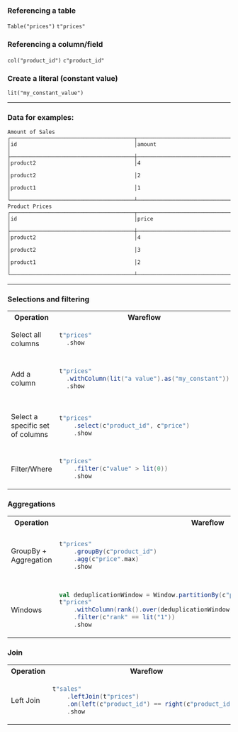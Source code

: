 
### Referencing a table
`Table("prices")` 
`t"prices"`


### Referencing a column/field
`col("product_id")`
`c"product_id"`


### Create a literal (constant value)
`lit("my_constant_value")`

---

### Data for examples:

```
Amount of Sales
┌───────────────────────────────────────┬──────────────────────────────────────┐
│id                                     │amount                                │
├───────────────────────────────────────┼──────────────────────────────────────┤
│product2                               │4                                     │
│product2                               │2                                     │
│product1                               │1                                     │
└───────────────────────────────────────┴──────────────────────────────────────┘
Product Prices
┌───────────────────────────────────────┬──────────────────────────────────────┐
│id                                     │price                                 │
├───────────────────────────────────────┼──────────────────────────────────────┤
│product2                               │4                                     │
│product2                               │3                                     │
│product1                               │2                                     │
└───────────────────────────────────────┴──────────────────────────────────────┘
```
---

### Selections and filtering

<table>
<tr>
<th>Operation</th>
<th>Wareflow</th>
<th>SQL</th>
</tr>
<tr>
<td>Select all columns</td>
<td>

```scala
t"prices"
  .show
```

</td>
<td>

```sql
SELECT * FROM prices
```

</td>
</tr>
<tr>
<td>Add a column</td>
<td>

```scala
t"prices"
  .withColumn(lit("a value").as("my_constant"))
  .show
```

</td>
<td>

```sql
SELECT
    *,
    'a value' as my_constant
FROM prices
```

</td>
</tr>
<tr>
<td>Select a specific set of columns</td>
<td>

```scala
t"prices"
    .select(c"product_id", c"price")
    .show
```

</td>
<td>

```sql
SELECT
    product_id,
    price
FROM prices
```

</td>
</tr>
<tr>
<td>Filter/Where</td>
<td>

```scala
t"prices"
    .filter(c"value" > lit(0))
    .show
```

</td>
<td>

```sql
SELECT *
FROM prices
WHERE value > 0
```

</td>
</tr>
</table>

### Aggregations

<table>
<tr>
<th>Operation</th>
<th>Wareflow</th>
<th>SQL</th>
</tr>
<tr>
<td>GroupBy + Aggregation</td>
<td>

```scala
t"prices"
    .groupBy(c"product_id")
    .agg(c"price".max)
    .show
```

</td>
<td>

```sql
SELECT
    product_id,
    max(price)
FROM prices
GROUP BY product_id
```

</td>
</tr>
<tr>
<td>Windows</td>
<td>

```scala
val deduplicationWindow = Window.partitionBy(c"product_id").orderBy(c"amount".asc)
t"prices"
    .withColumn(rank().over(deduplicationWindow).as("rank"))
    .filter(c"rank" == lit("1"))
    .show
```

</td>
<td>

```sql
SELECT
    product_id,
    max(price)
FROM prices
GROUP BY product_id
```

</td>
</tr>
</table>

### Join

<table>
<tr>
<th>Operation</th>
<th>Wareflow</th>
<th>SQL</th>
</tr>
<tr>
<td>Left Join</td>
<td>

```scala
t"sales"
    .leftJoin(t"prices")
    .on(left(c"product_id") == right(c"product_id"))
    .show
```

</td>
<td>

```sql
SELECT
    *
FROM sales LEFT JOIN prices
ON sales.product_id == prices.product_id
```

</td>
</tr>
</table>

